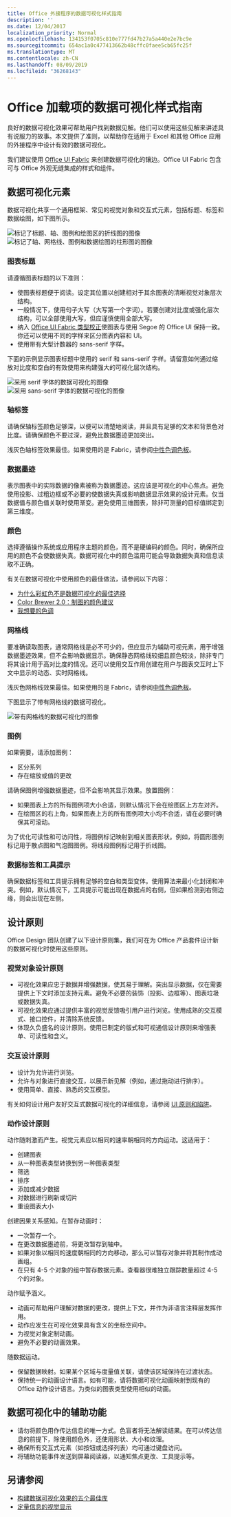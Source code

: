 ```yaml
---
title: Office 外接程序的数据可视化样式指南
description: ''
ms.date: 12/04/2017
localization_priority: Normal
ms.openlocfilehash: 134153f0705c810e777fd47b27a5a440e2e7bc9e
ms.sourcegitcommit: 654ac1a0c477413662b48cffc0faee5cb65fc25f
ms.translationtype: MT
ms.contentlocale: zh-CN
ms.lasthandoff: 08/09/2019
ms.locfileid: "36268143"
---
```

# <a name="data-visualization-style-guidelines-for-office-add-ins"></a>Office 加载项的数据可视化样式指南

良好的数据可视化效果可帮助用户找到数据见解。他们可以使用这些见解来讲述具有说服力的故事。本文提供了准则，以帮助你在适用于 Excel 和其他 Office 应用的外接程序中设计有效的数据可视化。

我们建议使用 [Office UI Fabric](https://developer.microsoft.com/fabric) 来创建数据可视化的镶边。Office UI Fabric 包含可与 Office 外观无缝集成的样式和组件。 

<!--The following figure shows a data visualization in an add-in that uses Fabric.

![Image of a data visualization with Fabric elements applied**](../images/fabric-data-visualization.png) 

-->

## <a name="data-visualization-elements"></a>数据可视化元素

数据可视化共享一个通用框架、常见的视觉对象和交互式元素，包括标题、标签和数据绘图，如下图所示。

![标记了标题、轴、图例和绘图区的折线图的图像](../images/data-visualization-line-chart.png)
![标记了轴、网格线、图例和数据绘图的柱形图的图像](../images/data-visualization-column-chart.png)

### <a name="chart-titles"></a>图表标题

请遵循图表标题的以下准则：

- 使图表标题便于阅读。设定其位置以创建相对于其余图表的清晰视觉对象层次结构。
- 一般情况下，使用句子大写（大写第一个字词）。若要创建对比度或强化层次结构，可以全部使用大写，但应谨慎使用全部大写。
- 纳入 [Office UI Fabric 类型校正](https://developer.microsoft.com/fabric#/styles/typography)使图表与使用 Segoe 的 Office UI 保持一致。你还可以使用不同的字样来区分图表内容和 UI。
- 使用带有大型计数器的 sans-serif 字样。

下面的示例显示图表标题中使用的 serif 和 sans-serif 字样。请留意如何通过缩放对比度和空白的有效使用来构建强大的可视化层次结构。

![采用 serif 字体的数据可视化的图像](../images/data-visualization-serif.png)
![采用 sans-serif 字体的数据可视化的图像](../images/data-visualization-sans-serif.png)

### <a name="axis-labels"></a>轴标签

请确保轴标签颜色足够深，以便可以清楚地阅读，并且具有足够的文本和背景色对比度。请确保颜色不要过深，避免比数据墨迹更加突出。

浅灰色轴标签效果最佳。如果使用的是 Fabric，请参阅[中性色调色板](https://developer.microsoft.com/fabric#/styles/colors)。

### <a name="data-ink"></a>数据墨迹

表示图表中的实际数据的像素被称为数据墨迹。这应该是可视化的中心焦点。避免使用投影、过粗边框或不必要的使数据失真或影响数据显示效果的设计元素。仅当数据值与颜色值关联时使用渐变。避免使用三维图表，除非可测量的目标值绑定到第三维度。

### <a name="color"></a>颜色

选择遵循操作系统或应用程序主题的颜色，而不是硬编码的颜色。同时，确保所应用的颜色不会使数据失真。数据可视化中的颜色滥用可能会导致数据失真和信息读取不正确。

有关在数据可视化中使用颜色的最佳做法，请参阅以下内容：

- [为什么彩虹色不是数据可视化的最佳选择](https://www.poynter.org/2013/why-rainbow-colors-arent-always-the-best-options-for-data-visualizations/224413/)
- [Color Brewer 2.0：制图的颜色建议](http://colorbrewer2.org/)
- [我想要的色调](https://tools.medialab.sciences-po.fr/iwanthue/)

### <a name="gridlines"></a>网格线

要准确读取图表，通常网格线是必不可少的，但应显示为辅助可视元素，用于增强数据墨迹效果，但不会影响数据显示。确保静态网格线较细且颜色较淡，除非专门将其设计用于高对比度的情况。还可以使用交互作用创建在用户与图表交互时上下文中显示的动态、实时网格线。

浅灰色网格线效果最佳。如果使用的是 Fabric，请参阅[中性色调色板](https://developer.microsoft.com/fabric#/styles/colors)。

下图显示了带有网格线的数据可视化。

![带有网格线的数据可视化的图像](../images/data-visualization-gridlines.png)

### <a name="legends"></a>图例

如果需要，请添加图例：

- 区分系列
- 存在缩放或值的更改

请确保图例增强数据墨迹，但不会影响其显示效果。放置图例：


- 如果图表上方的所有图例项大小合适，则默认情况下会在绘图区上方左对齐。
- 在绘图区的右上角，如果图表上方的所有图例项大小均不合适，请在必要时确保其可滚动。

为了优化可读性和可访问性，将图例标记映射到相关图表形状。例如，将圆形图例标记用于散点图和气泡图图例。将线段图例标记用于折线图。

### <a name="data-labels-and-tooltips"></a>数据标签和工具提示

确保数据标签和工具提示拥有足够的空白和类型变体。使用算法来最小化封闭和冲突。例如，默认情况下，工具提示可能出现在数据点的右侧，但如果检测到右侧边缘，则会出现在左侧。

## <a name="design-principles"></a>设计原则

Office Design 团队创建了以下设计原则集，我们可在为 Office 产品套件设计新的数据可视化时使用这些原则。

### <a name="visual-design-principles"></a>视觉对象设计原则

- 可视化效果应忠于数据并增强数据，使其易于理解。突出显示数据，仅在需要提供上下文时添加支持元素。避免不必要的装饰（投影、边框等）、图表垃圾或数据失真。
- 可视化效果应通过提供丰富的视觉反馈吸引用户进行浏览。使用成熟的交互模式、接口控件，并清除系统反馈。
- 体现久负盛名的设计原则。使用已制定的版式和可视通信设计原则来增强表单、可读性和含义。

### <a name="interaction-design-principles"></a>交互设计原则

- 设计为允许进行浏览。
- 允许与对象进行直接交互，以展示新见解（例如，通过拖动进行排序）。
- 使用简单、直接、熟悉的交互模型。

有关如何设计用户友好交互式数据可视化的详细信息，请参阅 [UI 原则和陷阱](https://uitraps.com/)。

### <a name="motion-design-principles"></a>动作设计原则

动作随刺激而产生。视觉元素应以相同的速率朝相同的方向运动。这适用于：

- 创建图表
- 从一种图表类型转换到另一种图表类型
- 筛选
- 排序
- 添加或减少数据
- 对数据进行刷新或切片
- 重设图表大小

创建因果关系感知。在暂存动画时：

- 一次暂存一个。 
- 在更改数据墨迹前，将更改暂存到轴中。
- 如果对象以相同的速度朝相同的方向移动，那么可以暂存对象并将其制作成动画组。
- 在只有 4-5 个对象的组中暂存数据元素。查看器很难独立跟踪数量超过 4-5 个的对象。

动作赋予涵义。

- 动画可帮助用户理解对数据的更改，提供上下文，并作为非语言注释层发挥作用。
- 动作应发生在可视化效果具有含义的坐标空间中。
- 为视觉对象定制动画。 
- 避免不必要的动画效果。

随数据运动。

- 保留数据映射。如果某个区域与度量值关联，请使该区域保持在过渡状态。
- 保持统一的动画设计语言。如有可能，请将数据可视化动画映射到现有的 Office 动作设计语言。为类似的图表类型使用相似的动画。

## <a name="accessibility-in-data-visualizations"></a>数据可视化中的辅助功能

- 请勿将颜色用作传达信息的唯一方式。色盲者将无法解读结果。在可以传达信息的前提下，除使用颜色外，还使用形状、大小和纹理。
- 确保所有交互式元素（如按钮或选择列表）均可通过键盘访问。
- 将辅助功能事件发送到屏幕阅读器，以通知焦点更改、工具提示等。

## <a name="see-also"></a>另请参阅 

- [构建数据可视化效果的五个最佳库](https://www.fastcompany.com/3029760/the-five-best-libraries-for-building-data-vizualizations)
- [定量信息的视觉显示](https://www.edwardtufte.com/tufte/books_vdqi)
